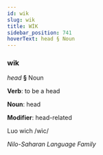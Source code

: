 ```yaml
---
id: wik
slug: wik
title: WİK
sidebar_position: 741
hoverText: head § Noun
---
```


### wik

*head* **§** Noun

**Verb**: to be a head

**Noun**: head

**Modifier**: head-related

Luo wich /wìc/

*Nilo-Saharan Language Family*